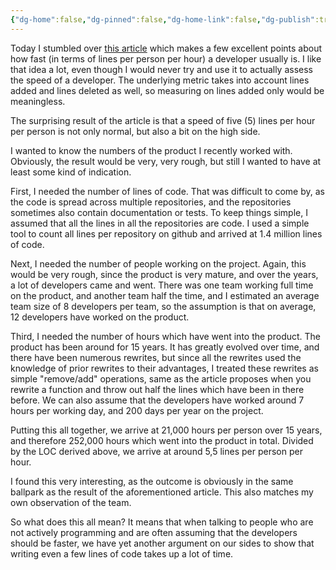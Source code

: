 ```yaml
---
{"dg-home":false,"dg-pinned":false,"dg-home-link":false,"dg-publish":true,"created-date":"2019-09-24T18:42:51","updated-date":"2025-05-05T17:44:22","type":"post","disabled rules":["header-increment","yaml-title","yaml-title-alias","file-name-heading"],"title":"Slow is smooth, and Smooth is Fast","aliases":["Slow is smooth, and Smooth is Fast","Slow is smooth","and Smooth is Fast"],"linter-yaml-title-alias":"Slow is smooth, and Smooth is Fast","dg-permalink":"/2019/09/24/slow-is-smooth/","tags":["estimates"],"dg-path":"Slow is Smooth.md","permalink":"/2019/09/24/slow-is-smooth/","dgPassFrontmatter":true}
---
```



Today I stumbled over [this article](https://varnish-cache.org/docs/6.2/phk/thatslow.html) which makes a few excellent points about how fast (in terms of lines per person per hour) a developer usually is. I like that idea a lot, even though I would never try and use it to actually assess the speed of a developer. The underlying metric takes into account lines added and lines deleted as well, so measuring on lines added only would be meaningless.

The surprising result of the article is that a speed of five (5) lines per hour per person is not only normal, but also a bit on the high side.

I wanted to know the numbers of the product I recently worked with. Obviously, the result would be very, very rough, but still I wanted to have at least some kind of indication.

First, I needed the number of lines of code. That was difficult to come by, as the code is spread across multiple repositories, and the repositories sometimes also contain documentation or tests. To keep things simple, I assumed that all the lines in all the repositories are code. I used a simple tool to count all lines per repository on github and arrived at 1.4 million lines of code.

Next, I needed the number of people working on the project. Again, this would be very rough, since the product is very mature, and over the years, a lot of developers came and went. There was one team working full time on the product, and another team half the time, and I estimated an average team size of 8 developers per team, so the assumption is that on average, 12 developers have worked on the product.

Third, I needed the number of hours which have went into the product. The product has been around for 15 years. It has greatly evolved over time, and there have been numerous rewrites, but since all the rewrites used the knowledge of prior rewrites to their advantages, I treated these rewrites as simple "remove/add" operations, same as the article proposes when you rewrite a function and throw out half the lines which have been in there before. We can also assume that the developers have worked around 7 hours per working day, and 200 days per year on the project.

Putting this all together, we arrive at 21,000 hours per person over 15 years, and therefore 252,000 hours which went into the product in total. Divided by the LOC derived above, we arrive at around 5,5 lines per person per hour.

I found this very interesting, as the outcome is obviously in the same ballpark as the result of the aforementioned article. This also matches my own observation of the team.

So what does this all mean? It means that when talking to people who are not actively programming and are often assuming that the developers should be faster, we have yet another argument on our sides to show that writing even a few lines of code takes up a lot of time.
